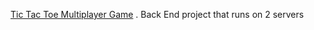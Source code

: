 [Tic Tac Toe Multiplayer Game](https://amirovalex.github.io/game/) . Back End project that runs on 2 servers

